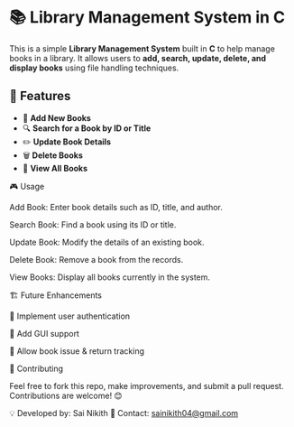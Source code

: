 # 📚 Library Management System in C

This is a simple **Library Management System** built in **C** to help manage books in a library. It allows users to **add, search, update, delete, and display books** using file handling techniques.

## 🚀 Features 

- 📖 **Add New Books**   
- 🔍 **Search for a Book by ID or Title**  
- ✏️ **Update Book Details**   
- 🗑️ **Delete Books**   
- 📜 **View All Books**  
 
  
🎮 Usage

Add Book: Enter book details such as ID, title, and author.


Search Book: Find a book using its ID or title.

Update Book: Modify the details of an existing book.

Delete Book: Remove a book from the records.

View Books: Display all books currently in the system.


🏗️ Future Enhancements

📌 Implement user authentication

📌 Add GUI support

📌 Allow book issue & return tracking

📝 Contributing

Feel free to fork this repo, make improvements, and submit a pull request. Contributions are welcome! 😊

💡 Developed by: Sai Nikith
📧 Contact: sainikith04@gmail.com
